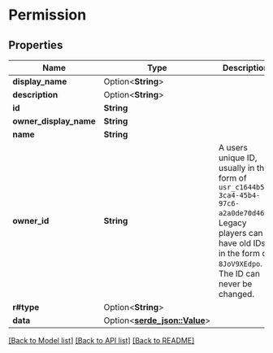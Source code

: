 # Permission

## Properties

Name | Type | Description | Notes
------------ | ------------- | ------------- | -------------
**display_name** | Option<**String**> |  | [optional]
**description** | Option<**String**> |  | [optional]
**id** | **String** |  | 
**owner_display_name** | **String** |  | 
**name** | **String** |  | 
**owner_id** | **String** | A users unique ID, usually in the form of `usr_c1644b5b-3ca4-45b4-97c6-a2a0de70d469`. Legacy players can have old IDs in the form of `8JoV9XEdpo`. The ID can never be changed. | 
**r#type** | Option<**String**> |  | [optional]
**data** | Option<[**serde_json::Value**](.md)> |  | [optional]

[[Back to Model list]](../README.md#documentation-for-models) [[Back to API list]](../README.md#documentation-for-api-endpoints) [[Back to README]](../README.md)


